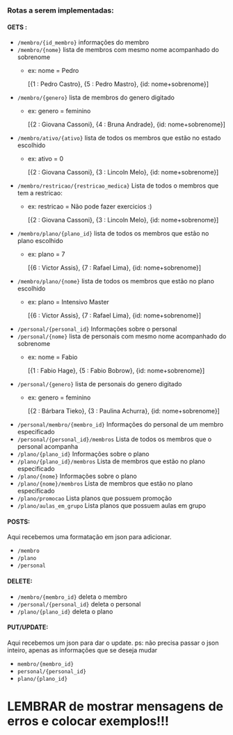 ### Rotas a serem implementadas:

#### GETS :
* ``/membro/{id_membro}`` informações do membro
* ``/membro/{nome}`` lista de membros com mesmo nome acompanhado do sobrenome 
    * ex: nome = Pedro 
    
        [{1 : Pedro Castro}, {5 : Pedro Mastro}, {id: nome+sobrenome}]
* ``/membro/{genero}`` lista de membros do genero digitado 
    * ex: genero = feminino

        [{2 : Giovana Cassoni}, {4 : Bruna Andrade}, {id: nome+sobrenome}]
* ``/membro/ativo/{ativo}`` lista de todos os membros que estão no estado escolhido
    * ex: ativo = 0

        [{2 : Giovana Cassoni}, {3 : Lincoln Melo}, {id: nome+sobrenome}]
* ``/membro/restricao/{restricao_medica}`` Lista de todos o membros que tem a restricao:
    * ex: restricao = Não pode fazer exercicios :)

        [{2 : Giovana Cassoni}, {3 : Lincoln Melo}, {id: nome+sobrenome}]
* ``/membro/plano/{plano_id}`` lista de todos os membros que estão no plano escolhido
    * ex: plano = 7 

        [{6 : Victor Assis}, {7 : Rafael Lima}, {id: nome+sobrenome}]
* ``/membro/plano/{nome}`` lista de todos os membros que estão no plano escolhido
    * ex: plano = Intensivo Master

        [{6 : Victor Assis}, {7 : Rafael Lima}, {id: nome+sobrenome}]
* ``/personal/{personal_id}`` Informações sobre o personal 
* ``/personal/{nome}`` lista de personais com mesmo nome acompanhado do sobrenome 
    * ex: nome = Fabio
        
        [{1 : Fabio Hage}, {5 : Fabio Bobrow}, {id: nome+sobrenome}]
* ``/personal/{genero}`` lista de personais do genero digitado 
    * ex: genero = feminino

        [{2 : Bárbara Tieko}, {3 : Paulina Achurra}, {id: nome+sobrenome}]
* ``/personal/membro/{membro_id}`` Informações do personal de um membro especificado
* ``/personal/{personal_id}/membros`` Lista de todos os membros que o personal acompanha
* ``/plano/{plano_id}`` Informações sobre o plano
* ``/plano/{plano_id}/membros`` Lista de membros que estão no plano especificado
* ``/plano/{nome}`` Informações sobre o plano
* ``/plano/{nome}/membros``  Lista de membros que estão no plano especificado 
* ``/plano/promocao`` Lista planos que possuem promoção
* ``/plano/aulas_em_grupo`` Lista planos que possuem aulas em grupo

#### POSTS:
Aqui recebemos uma formatação em json para adicionar.

* ``/membro``
* ``/plano``
* ``/personal``

#### DELETE:
* ``/membro/{membro_id}``  deleta o membro 
* ``/personal/{personal_id}`` deleta o personal
* ``/plano/{plano_id}``       deleta o plano

#### PUT/UPDATE:
Aqui recebemos um json para dar o update. ps: não precisa passar o json inteiro, apenas as informações que se deseja mudar

* ``membro/{membro_id}`` 
* ``personal/{personal_id}``
* ``plano/{plano_id}``

# LEMBRAR de mostrar mensagens de erros e colocar exemplos!!!
